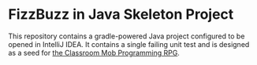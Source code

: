 # FizzBuzz in Java Skeleton Project

This repository contains a gradle-powered Java project configured to be opened
in IntelliJ IDEA. It contains a single failing unit test and is designed as a
seed for [the Classroom Mob Programming RPG](https://classroom-mob-game.github.io/).
